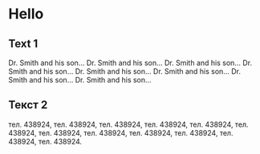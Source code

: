 # Hello

## Text 1

Dr. Smith and his son... Dr. Smith and his son... Dr. Smith and his son... Dr. Smith and his son... Dr. Smith and his son... Dr. Smith and his son... Dr. Smith and his son... Dr. Smith and his son...

## Текст 2

тел. 438924, тел. 438924, тел. 438924, тел. 438924, тел. 438924, тел. 438924, тел. 438924, тел. 438924, тел. 438924, тел. 438924, тел. 438924, тел. 438924.
